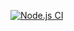 [![Node.js CI](https://github.com/Cedric-locchi/ollama-translation-tool/actions/workflows/github-workflow.yml/badge.svg)](https://github.com/Cedric-locchi/ollama-translation-tool/actions/workflows/github-workflow.yml)